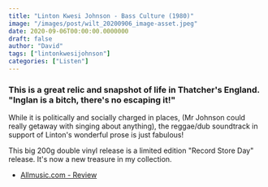 ```yaml
---
title: "Linton Kwesi Johnson - Bass Culture (1980)"
image: "/images/post/wilt_20200906_image-asset.jpeg"
date: 2020-09-06T00:00:00.0000000
draft: false
author: "David"
tags: ["lintonkwesijohnson"]
categories: ["Listen"]
---
```

### This is a great relic and snapshot of life in Thatcher's England. "Inglan is a bitch, there's no escaping it!"   
  
While it is politically and socially charged in places, (Mr Johnson could really getaway with singing about anything), the reggae/dub soundtrack in support of Linton's wonderful prose is just fabulous!   
  
This big 200g double vinyl release is a limited edition "Record Store Day" release. It's now a new treasure in my collection.  

-  [Allmusic.com - Review](https://www.allmusic.com/album/bass-culture-mw0000205548)